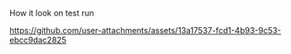 How it look on test run



https://github.com/user-attachments/assets/13a17537-fcd1-4b93-9c53-ebcc9dac2825

